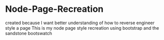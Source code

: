 # Node-Page-Recreation
created because I want better understanding of how to reverse engineer style a page
This is my node page style recreation using bootstrap and the sandstone bootswatch
